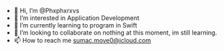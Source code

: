 - 👋 Hi, I’m @Phxphxrxvs
- 👀 I’m interested in Application Development
- 🌱 I’m currently learning to program in Swift
- 💞️ I’m looking to collaborate on nothing at this moment, im still learning.
- 📫 How to reach me sumac.move0@icloud.com

<!---
Phxphxrxvs/Phxphxrxvs is a ✨ special ✨ repository because its `README.md` (this file) appears on your GitHub profile.
You can click the Preview link to take a look at your changes.
--->

